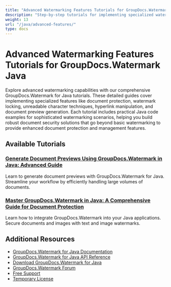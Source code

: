 ```yaml
---
title: "Advanced Watermarking Features Tutorials for GroupDocs.Watermark Java"
description: "Step-by-step tutorials for implementing specialized watermarking techniques, protection features, and document preview with GroupDocs.Watermark for Java."
weight: 13
url: "/java/advanced-features/"
type: docs
---
```

# Advanced Watermarking Features Tutorials for GroupDocs.Watermark Java

Explore advanced watermarking capabilities with our comprehensive GroupDocs.Watermark for Java tutorials. These detailed guides cover implementing specialized features like document protection, watermark locking, unreadable character techniques, hyperlink manipulation, and document preview generation. Each tutorial includes practical Java code examples for sophisticated watermarking scenarios, helping you build robust document security solutions that go beyond basic watermarking to provide enhanced document protection and management features.

## Available Tutorials

### [Generate Document Previews Using GroupDocs.Watermark in Java&#58; Advanced Guide](./groupdocs-watermark-java-document-previews/)
Learn to generate document previews with GroupDocs.Watermark for Java. Streamline your workflow by efficiently handling large volumes of documents.

### [Master GroupDocs.Watermark in Java&#58; A Comprehensive Guide for Document Protection](./groupdocs-watermark-java-tutorial/)
Learn how to integrate GroupDocs.Watermark into your Java applications. Secure documents and images with text and image watermarks.

## Additional Resources

- [GroupDocs.Watermark for Java Documentation](https://docs.groupdocs.com/watermark/java/)
- [GroupDocs.Watermark for Java API Reference](https://reference.groupdocs.com/watermark/java/)
- [Download GroupDocs.Watermark for Java](https://releases.groupdocs.com/watermark/java/)
- [GroupDocs.Watermark Forum](https://forum.groupdocs.com/c/watermark)
- [Free Support](https://forum.groupdocs.com/)
- [Temporary License](https://purchase.groupdocs.com/temporary-license/)
